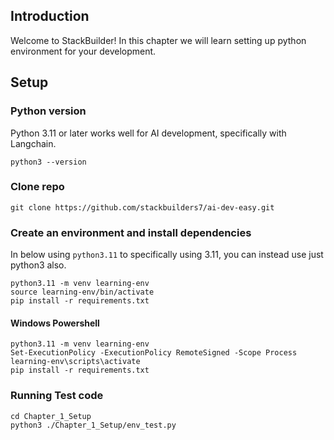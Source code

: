 ## Introduction

Welcome to StackBuilder! 
In this chapter we will learn setting up python environment for your development.

## Setup

### Python version

Python 3.11 or later works well for AI development, specifically with Langchain.
```
python3 --version
```

### Clone repo
```
git clone https://github.com/stackbuilders7/ai-dev-easy.git
```

### Create an environment and install dependencies
In below using `python3.11` to specifically using 3.11, you can instead use just python3 also.
```
python3.11 -m venv learning-env
source learning-env/bin/activate
pip install -r requirements.txt
```
#### Windows Powershell
```
python3.11 -m venv learning-env
Set-ExecutionPolicy -ExecutionPolicy RemoteSigned -Scope Process
learning-env\scripts\activate
pip install -r requirements.txt
```

### Running Test code
```
cd Chapter_1_Setup
python3 ./Chapter_1_Setup/env_test.py
```